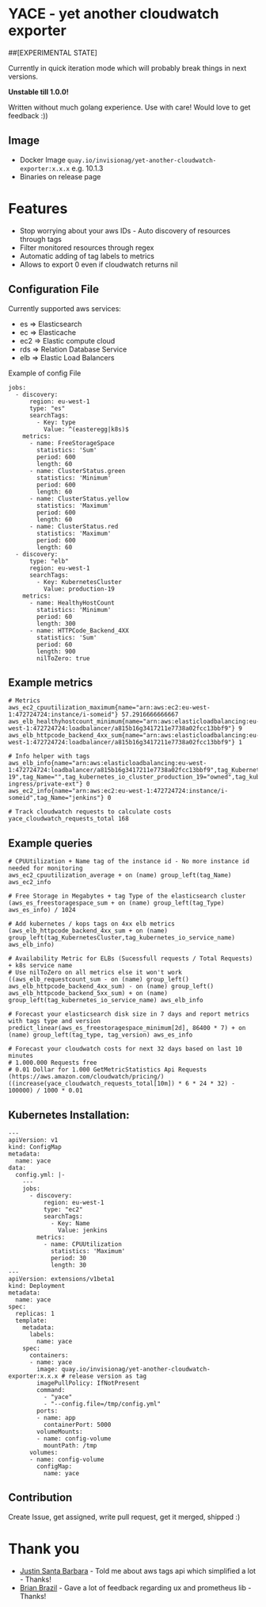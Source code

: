 # YACE - yet another cloudwatch exporter

##[EXPERIMENTAL STATE]

Currently in quick iteration mode which will probably break things in next versions.

**Unstable till 1.0.0!**

Written without much golang experience. Use with care! Would love to get feedback :))

## Image
* Docker Image `quay.io/invisionag/yet-another-cloudwatch-exporter:x.x.x` e.g. 10.1.3
* Binaries on release page

# Features
* Stop worrying about your aws IDs - Auto discovery of resources through tags
* Filter monitored resources through regex
* Automatic adding of tag labels to metrics
* Allows to export 0 even if cloudwatch returns nil

## Configuration File

Currently supported aws services:
* es => Elasticsearch
* ec => Elasticache
* ec2 => Elastic compute cloud
* rds => Relation Database Service
* elb => Elastic Load Balancers

Example of config File
```
jobs:
  - discovery:
      region: eu-west-1
      type: "es"
      searchTags:
        - Key: type
          Value: ^(easteregg|k8s)$
    metrics:
      - name: FreeStorageSpace
        statistics: 'Sum'
        period: 600
        length: 60
      - name: ClusterStatus.green
        statistics: 'Minimum'
        period: 600
        length: 60
      - name: ClusterStatus.yellow
        statistics: 'Maximum'
        period: 600
        length: 60
      - name: ClusterStatus.red
        statistics: 'Maximum'
        period: 600
        length: 60
  - discovery:
      type: "elb"
      region: eu-west-1
      searchTags:
        - Key: KubernetesCluster
          Value: production-19
    metrics:
      - name: HealthyHostCount
        statistics: 'Minimum'
        period: 60
        length: 300
      - name: HTTPCode_Backend_4XX
        statistics: 'Sum'
        period: 60
        length: 900
        nilToZero: true
```

## Example metrics
```
# Metrics
aws_ec2_cpuutilization_maximum{name="arn:aws:ec2:eu-west-1:472724724:instance/i-someid"} 57.2916666666667
aws_elb_healthyhostcount_minimum{name="arn:aws:elasticloadbalancing:eu-west-1:472724724:loadbalancer/a815b16g3417211e7738a02fcc13bbf9"} 9
aws_elb_httpcode_backend_4xx_sum{name="arn:aws:elasticloadbalancing:eu-west-1:472724724:loadbalancer/a815b16g3417211e7738a02fcc13bbf9"} 1

# Info helper with tags
aws_elb_info{name="arn:aws:elasticloadbalancing:eu-west-1:472724724:loadbalancer/a815b16g3417211e7738a02fcc13bbf9",tag_KubernetesCluster="production-19",tag_Name="",tag_kubernetes_io_cluster_production_19="owned",tag_kubernetes_io_service_name="nginx-ingress/private-ext"} 0
aws_ec2_info{name="arn:aws:ec2:eu-west-1:472724724:instance/i-someid",tag_Name="jenkins"} 0

# Track cloudwatch requests to calculate costs
yace_cloudwatch_requests_total 168
```

## Example queries

```
# CPUUtilization + Name tag of the instance id - No more instance id needed for monitoring
aws_ec2_cpuutilization_average + on (name) group_left(tag_Name) aws_ec2_info

# Free Storage in Megabytes + tag Type of the elasticsearch cluster
(aws_es_freestoragespace_sum + on (name) group_left(tag_Type) aws_es_info) / 1024

# Add kubernetes / kops tags on 4xx elb metrics
(aws_elb_httpcode_backend_4xx_sum + on (name) group_left(tag_KubernetesCluster,tag_kubernetes_io_service_name) aws_elb_info)

# Availability Metric for ELBs (Sucessfull requests / Total Requests) + k8s service name
# Use nilToZero on all metrics else it won't work
((aws_elb_requestcount_sum - on (name) group_left() aws_elb_httpcode_backend_4xx_sum) - on (name) group_left() aws_elb_httpcode_backend_5xx_sum) + on (name) group_left(tag_kubernetes_io_service_name) aws_elb_info

# Forecast your elasticsearch disk size in 7 days and report metrics with tags type and version
predict_linear(aws_es_freestoragespace_minimum[2d], 86400 * 7) + on (name) group_left(tag_type, tag_version) aws_es_info

# Forecast your cloudwatch costs for next 32 days based on last 10 minutes
# 1.000.000 Requests free
# 0.01 Dollar for 1.000 GetMetricStatistics Api Requests (https://aws.amazon.com/cloudwatch/pricing/)
((increase(yace_cloudwatch_requests_total[10m]) * 6 * 24 * 32) - 100000) / 1000 * 0.01
```

## Kubernetes Installation:
```
---
apiVersion: v1
kind: ConfigMap
metadata:
  name: yace
data:
  config.yml: |-
    ---
    jobs:
      - discovery:
          region: eu-west-1
          type: "ec2"
          searchTags:
            - Key: Name
              Value: jenkins
        metrics:
          - name: CPUUtilization
            statistics: 'Maximum'
            period: 30
            length: 30
---
apiVersion: extensions/v1beta1
kind: Deployment
metadata:
  name: yace
spec:
  replicas: 1
  template:
    metadata:
      labels:
        name: yace
    spec:
      containers:
      - name: yace
        image: quay.io/invisionag/yet-another-cloudwatch-exporter:x.x.x # release version as tag
        imagePullPolicy: IfNotPresent
        command:
          - "yace"
          - "--config.file=/tmp/config.yml"
        ports:
        - name: app
          containerPort: 5000
        volumeMounts:
        - name: config-volume
          mountPath: /tmp
      volumes:
      - name: config-volume
        configMap:
          name: yace
```

## Contribution
Create Issue, get assigned, write pull request, get it merged, shipped :)

# Thank you
* [Justin Santa Barbara](https://github.com/justinsb) - Told me about aws tags api which simplified a lot - Thanks!
* [Brian Brazil](https://github.com/brian-brazil) - Gave a lot of feedback regarding ux and prometheus lib - Thanks!
